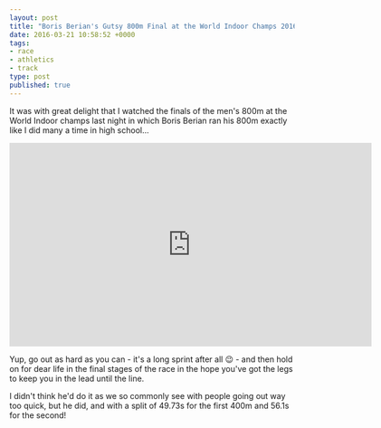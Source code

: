 ```yaml
---
layout: post
title: "Boris Berian's Gutsy 800m Final at the World Indoor Champs 2016"
date: 2016-03-21 10:58:52 +0000
tags:
- race
- athletics
- track
type: post
published: true
---
```


It was with great delight that I watched the finals of the men's 800m at the World Indoor champs last night in which Boris Berian ran his 800m exactly like I did many a time in high school...

<div class="center">
<iframe width="640" height="360" src="https://www.youtube-nocookie.com/embed/zuFy5zqge6E?rel=0" frameborder="0" allowfullscreen></iframe>
</div>

Yup, go out as hard as you can - it's a long sprint after all :wink: - and then hold on for dear life in the final stages of the race in the hope you've got the legs to keep you in the lead until the line.

I didn't think he'd do it as we so commonly see with people going out way too quick, but he did, and with a split of 49.73s for the first 400m and 56.1s for the second!

